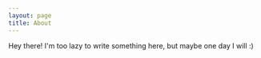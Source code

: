 ```yaml
---
layout: page
title: About
---
```


Hey there! I'm too lazy to write something here, but maybe one day I will :)
